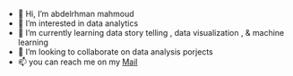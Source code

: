 - 👋 Hi, I’m abdelrhman mahmoud
- 👀 I’m interested in data analytics 
- 🌱 I’m currently learning data story telling , data visualization , & machine learning 
- 💞️ I’m looking to collaborate on data analysis porjects 
- 📫 you can reach me on my [Mail](bebo11160@gmail.com)

